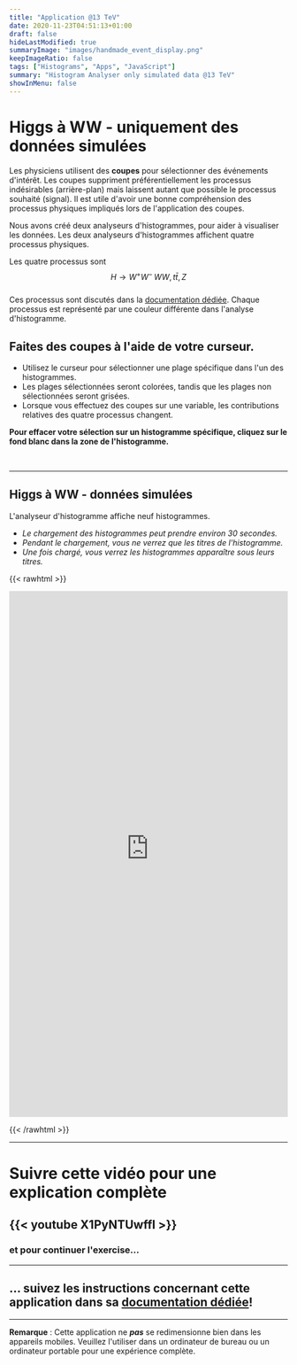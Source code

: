 ```yaml
---
title: "Application @13 TeV"
date: 2020-11-23T04:51:13+01:00
draft: false
hideLastModified: true
summaryImage: "images/handmade_event_display.png"
keepImageRatio: false
tags: ["Histograms", "Apps", "JavaScript"]
summary: "Histogram Analyser only simulated data @13 TeV"
showInMenu: false
---
```



# Higgs à WW - uniquement des données simulées

Les physiciens utilisent des **coupes** pour sélectionner des événements d'intérêt. Les coupes suppriment préférentiellement les processus indésirables (arrière-plan) mais laissent autant que possible le processus souhaité (signal).
Il est utile d'avoir une bonne compréhension des processus physiques impliqués lors de l'application des coupes.

Nous avons créé deux analyseurs d'histogrammes, pour aider à visualiser les données. Les deux analyseurs d'histogrammes affichent quatre processus physiques.

Les quatre processus sont $$H\rightarrow W^+W^-\, WW, t\bar t, Z$$  
Ces processus sont discutés dans la [documentation dédiée](http://opendata.atlas.cern/release/2020/documentation/visualization/the_display_histograms_13TeV.html). Chaque processus est représenté par une couleur différente dans l'analyse d'histogramme.

## Faites des coupes à l'aide de votre curseur.

* Utilisez le curseur pour sélectionner une plage spécifique dans l'un des histogrammes.
* Les plages sélectionnées seront colorées, tandis que les plages non sélectionnées seront grisées.
* Lorsque vous effectuez des coupes sur une variable, les contributions relatives des quatre processus changent.

**Pour effacer votre sélection sur un histogramme spécifique, cliquez sur le fond blanc dans la zone de l'histogramme.**

&nbsp;

---
## **Higgs à WW - données simulées**
L'analyseur d'histogramme affiche neuf histogrammes.
* *Le chargement des histogrammes peut prendre environ 30 secondes.*
* *Pendant le chargement, vous ne verrez que les titres de l'histogramme.*
* *Une fois chargé, vous verrez les histogrammes apparaître sous leurs titres.*

{{< rawhtml >}}

<p align="center">
<iframe name="analyzer" style="overflow:hidden;height: 950px; width:100%"  src="https://atlas-opendata.web.cern.ch/release/2020/documentation/visualization/CrossFilter/13TeV_crossfilter.html" frameborder="0" allowfullscreen></iframe>
</p>

{{< /rawhtml >}}

---

# Suivre cette vidéo pour une explication complète

{{< youtube X1PyNTUwffI >}}
---

### et pour continuer l'exercise...
---

## ... suivez les instructions concernant cette application dans sa [documentation dédiée](http://opendata.atlas.cern/release/2020/documentation/visualization/histogram-analyser-2_13TeV.html)!

---

**Remarque** : Cette application ne ***pas*** se redimensionne bien dans les appareils mobiles. Veuillez l'utiliser dans un ordinateur de bureau ou un ordinateur portable pour une expérience complète.
